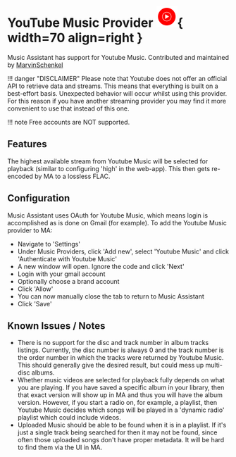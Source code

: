 # YouTube Music Provider ![Preview image](../assets/icons/ytm-icon.svg){ width=70 align=right }

Music Assistant has support for Youtube Music. Contributed and maintained by [MarvinSchenkel](https://github.com/MarvinSchenkel)

!!! danger "DISCLAIMER"
    Please note that Youtube does not offer an official API to retrieve data and streams. This means that everything is built on a best-effort basis. Unexpected behavior will occur whilst using this provider. For this reason if you have another streaming provider you may find it more convenient to use that instead of this one.

!!! note
    Free accounts are NOT supported.

## Features

The highest available stream from Youtube Music will be selected for playback (similar to configuring 'high' in the web-app). This then gets re-encoded by MA to a lossless FLAC.

## Configuration

Music Assistant uses OAuth for Youtube Music, which means login is accomplished as is done on Gmail (for example). To add the Youtube Music provider to MA:

- Navigate to 'Settings'
- Under Music Providers, click 'Add new', select 'Youtube Music' and click 'Authenticate with Youtube Music'
- A new window will open. Ignore the code and click 'Next'
- Login with your gmail account
- Optionally choose a brand account
- Click 'Allow'
- You can now manually close the tab to return to Music Assistant
- Click 'Save'

## Known Issues / Notes

- There is no support for the disc and track number in album tracks listings. Currently, the disc number is always 0 and the track number is the order number in which the tracks were returned by Youtube Music. This should generally give the desired result, but could mess up multi-disc albums.
- Whether music videos are selected for playback fully depends on what you are playing. If you have saved a specific album in your library, then that exact version will show up in MA and thus you will have the album version. However, if you start a radio on, for example, a playlist, then Youtube Music decides which songs will be played in a 'dynamic radio' playlist which could include videos.
- Uploaded Music should be able to be found when it is in a playlist. If it's just a single track being searched for then it may not be found, since often those uploaded songs don't have proper metadata. It will be hard to find them via the UI in MA.

